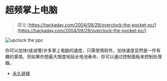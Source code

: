 # 超频掌上电脑

> 原文:[https://hackaday.com/2004/09/29/overclock-the-pocket-pc/](https://hackaday.com/2004/09/29/overclock-the-pocket-pc/)

![upclock the ppc](img/637e65f12b00a8908f03729aea2980e7.png)

你可以加快(或减慢)许多掌上电脑的速度，只需使用软件。加快速度显然是一件有趣的事情，但如果你想最大限度地延长电池寿命，你可以通过控制面板来控制处理器。

*   [永久链接](http://www.engadget.com/entry/2238136367168881/)